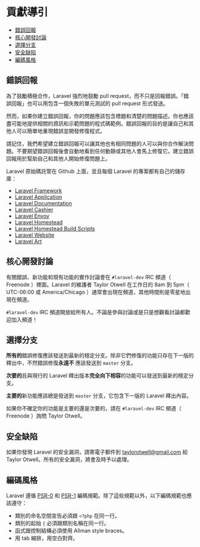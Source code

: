 # 貢獻導引

- [錯誤回報](#bug-reports)
- [核心開發討論](#core-development-discussion)
- [選擇分支](#which-branch)
- [安全缺陷](#security-vulnerabilities)
- [編碼風格](#coding-style)

<a name="bug-reports"></a>
## 錯誤回報

為了鼓勵積極合作，Laravel 強烈地鼓勵 pull request，而不只是回報錯誤。「錯誤回報」也可以用包含一個失敗的單元測試的 pull request 形式發送。

然而，如果你建立錯誤回報，你的問題應該包含標題和清楚的問題描述。你也應該盡可能地提供相關的資訊和示範問題的程式碼範例。錯誤回報的目的是讓自己和其他人可以簡單地重現錯誤並開發修復程式。

請記住，我們希望建立錯誤回報可以讓其他也有相同問題的人可以與你合作解決問題。不要期望錯誤回報後會自動地看到任何動靜或其他人會馬上修復它。建立錯誤回報用於幫助自己和其他人開始修復問題上。

Laravel 原始碼託管在 Github 上面，並且每個 Laravel 的專案都有自己的儲存庫：

- [Laravel Framework](https://github.com/laravel/framework)
- [Laravel Application](https://github.com/laravel/laravel)
- [Laravel Documentation](https://github.com/laravel/docs)
- [Laravel Cashier](https://github.com/laravel/cashier)
- [Laravel Envoy](https://github.com/laravel/envoy)
- [Laravel Homestead](https://github.com/laravel/homestead)
- [Laravel Homestead Build Scripts](https://github.com/laravel/settler)
- [Laravel Website](https://github.com/laravel/laravel.com)
- [Laravel Art](https://github.com/laravel/art)

<a name="core-development-discussion"></a>
## 核心開發討論

有關錯誤、新功能和現有功能的實作討論會在 `#laravel-dev` IRC 頻道（ Freenode ）裡面。Laravel 的維護者 Taylor Otwell 在工作日的 8am 到 5pm（ UTC-06:00 或 America/Chicago ）通常會出現在頻道，其他時間則是零星地出現在頻道。

`#laravel-dev` IRC 頻道開放給所有人。不論是參與討論或是只是想觀看討論都歡迎加入頻道！

<a name="which-branch"></a>
## 選擇分支

**所有的**錯誤修復應該發送到最新的穩定分支。除非它們修復的功能只存在下一版的釋出中，不然錯誤修復**永遠不** 應該發送到 `master` 分支。

**次要的**且與現行的 Laravel 釋出版本**完全向下相容**的功能可以發送到最新的穩定分支。

**主要的**新功能應該總是發送到 `master` 分支，它包含下一版的 Laravel 釋出內容。

如果你不確定你的功能是主要的還是次要的，請在 `#laravel-dev` IRC 頻道（ Freenode ）詢問 Taylor Otwell。

<a name="security-vulnerabilities"></a>
## 安全缺陷

如果你發現 Laravel 的安全漏洞，請寄電子郵件到 <a href="mailto:taylorotwell@gmail.com">taylorotwell@gmail.com</a> 給 Taylor Otwell。所有的安全漏洞，將會及時予以處理。

<a name="coding-style"></a>
## 編碼風格

Laravel 遵循 [PSR-0](https://github.com/php-fig/fig-standards/blob/master/accepted/PSR-0.md) 和 [PSR-1](https://github.com/php-fig/fig-standards/blob/master/accepted/PSR-1-basic-coding-standard.md) 編碼規範。除了這些規範以外，以下編碼規範也應該遵守：

- 類別的命名空間宣告必須跟 `<?php` 在同一行。
- 類別的起始 `{` 必須跟類別名稱在同一行。
- 函式跟控制結構必須使用 Allman style braces。
- 用 tab 縮排，用空白對齊。
